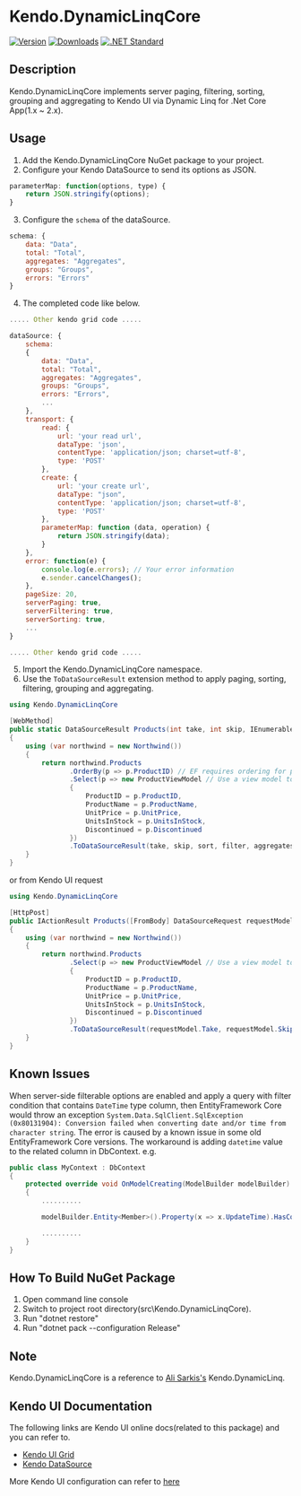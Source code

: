 # Kendo.DynamicLinqCore

[![Version](https://img.shields.io/nuget/vpre/Kendo.DynamicLinqCore.svg)](https://www.nuget.org/packages/Kendo.DynamicLinqCore)
[![Downloads](https://img.shields.io/nuget/dt/Kendo.DynamicLinqCore.svg)](https://www.nuget.org/packages/Kendo.DynamicLinqCore)
[![.NET Standard](https://img.shields.io/badge/.NET%20Standard-%3E%3D%201.6-red.svg)](#)

## Description
Kendo.DynamicLinqCore implements server paging, filtering, sorting, grouping and aggregating to Kendo UI via Dynamic Linq for .Net Core App(1.x ~ 2.x).

## Usage
1. Add the Kendo.DynamicLinqCore NuGet package to your project.
2. Configure your Kendo DataSource to send its options as JSON.

```javascript
parameterMap: function(options, type) {
    return JSON.stringify(options);
}
```       
3. Configure the `schema` of the dataSource.

```javascript
schema: {
    data: "Data",
    total: "Total",
    aggregates: "Aggregates",
    groups: "Groups",
    errors: "Errors"
}
```  
4. The completed code like below.

```javascript
..... Other kendo grid code .....

dataSource: {
    schema:
    {
        data: "Data",
        total: "Total",
        aggregates: "Aggregates",
        groups: "Groups",
        errors: "Errors",
        ...
    },
    transport: {
        read: {
            url: 'your read url',
            dataType: 'json',
            contentType: 'application/json; charset=utf-8',
            type: 'POST'
        },
        create: {
            url: 'your create url',
            dataType: "json",
            contentType: 'application/json; charset=utf-8',
            type: 'POST'
        },
        parameterMap: function (data, operation) {
            return JSON.stringify(data);
        }
    },
    error: function(e) {
        console.log(e.errors); // Your error information
        e.sender.cancelChanges();
    },
    pageSize: 20,
    serverPaging: true,
    serverFiltering: true,
    serverSorting: true,
    ...
}

..... Other kendo grid code .....
```
5. Import the Kendo.DynamicLinqCore namespace.
6. Use the `ToDataSourceResult` extension method to apply paging, sorting, filtering, grouping and aggregating.
```c#
using Kendo.DynamicLinqCore

[WebMethod]
public static DataSourceResult Products(int take, int skip, IEnumerable<Sort> sort, Filter filter, IEnumerable<Aggregator> aggregates, IEnumerable<Group> groups)
{
    using (var northwind = new Northwind())
    {
        return northwind.Products
               .OrderBy(p => p.ProductID) // EF requires ordering for paging                    
               .Select(p => new ProductViewModel // Use a view model to avoid serializing internal Entity Framework properties as JSON
               {
                   ProductID = p.ProductID,
                   ProductName = p.ProductName,
                   UnitPrice = p.UnitPrice,
                   UnitsInStock = p.UnitsInStock,
                   Discontinued = p.Discontinued
               })
               .ToDataSourceResult(take, skip, sort, filter, aggregates, groups);
    }
}
```

or from Kendo UI request
```c#
using Kendo.DynamicLinqCore

[HttpPost]
public IActionResult Products([FromBody] DataSourceRequest requestModel)
{
    using (var northwind = new Northwind())
    {
        return northwind.Products                  
               .Select(p => new ProductViewModel // Use a view model to avoid serializing internal Entity Framework properties as JSON
               {
                   ProductID = p.ProductID,
                   ProductName = p.ProductName,
                   UnitPrice = p.UnitPrice,
                   UnitsInStock = p.UnitsInStock,
                   Discontinued = p.Discontinued
               })
               .ToDataSourceResult(requestModel.Take, requestModel.Skip, requestModel.Sort, requestModel.Filter, requestModel.Aggregate, requestModel.Group);
    }
}
```

## Known Issues
When server-side filterable options are enabled and apply a query with filter condition that contains `DateTime` type column, then EntityFramework Core would throw an exception  `System.Data.SqlClient.SqlException (0x80131904): Conversion failed when converting date and/or time from character string`. The error is caused by a known issue in some old EntityFramework Core versions. The workaround is adding `datetime` value to the related column in DbContext. e.g.

```c#
public class MyContext : DbContext
{
    protected override void OnModelCreating(ModelBuilder modelBuilder)
    {
        ..........

        modelBuilder.Entity<Member>().Property(x => x.UpdateTime).HasColumnType("datetime");

        ..........
    }
}
```

## How To Build NuGet Package
1. Open command line console
2. Switch to project root directory(src\Kendo.DynamicLinqCore).
3. Run "dotnet restore"
4. Run "dotnet pack --configuration Release"

## Note
Kendo.DynamicLinqCore is a reference to [Ali Sarkis's](https://github.com/mshtawythug/dlinq-helpers) Kendo.DynamicLinq.

## Kendo UI Documentation
The following links are Kendo UI online docs(related to this package) and you can refer to.

- [Kendo UI Grid](https://docs.telerik.com/kendo-ui/api/javascript/ui/grid)
- [Kendo DataSource](https://docs.telerik.com/kendo-ui/api/javascript/data/datasource)

More Kendo UI configuration can refer to [here](https://demos.telerik.com/kendo-ui/)


